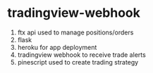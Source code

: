 # tradingview-webhook 

1. ftx api used to manage positions/orders
2. flask
3. heroku for app deployment
4. tradingview webhook to receive trade alerts
5. pinescript used to create trading strategy
